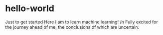 # hello-world
Just to get started
Here I am to learn machine learning! /n
Fully excited for the journey ahead of me, the conclusions of which are uncertain. 
